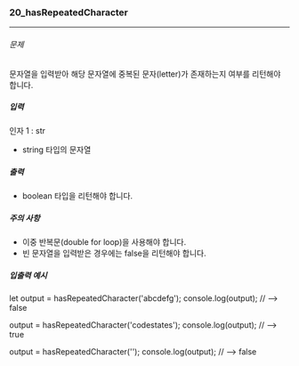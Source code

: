 ### 20_hasRepeatedCharacter

***

###### 문제 

문자열을 입력받아 해당 문자열에 중복된 문자(letter)가 존재하는지 여부를 리턴해야 합니다.

##### 입력

인자 1 : str
- string 타입의 문자열

##### 출력

- boolean 타입을 리턴해야 합니다.

##### 주의 사항

- 이중 반복문(double for loop)을 사용해야 합니다.
- 빈 문자열을 입력받은 경우에는 false을 리턴해야 합니다.

##### 입출력 예시

let output = hasRepeatedCharacter('abcdefg');
console.log(output); // --> false

output = hasRepeatedCharacter('codestates');
console.log(output); // --> true

output = hasRepeatedCharacter('');
console.log(output); // --> false